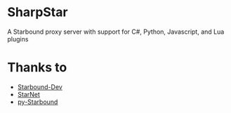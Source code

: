 SharpStar
=========

A Starbound proxy server with support for C#, Python, Javascript, and Lua plugins

Thanks to
=========
- [Starbound-Dev](http://starbound-dev.org/)
- [StarNet](https://github.com/SirCmpwn/StarNet)
- [py-Starbound](https://github.com/blixt/py-starbound)